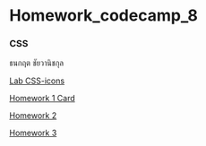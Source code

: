 # Homework_codecamp_8
### CSS
ธนกฤต ชัยวานิชกุล

[Lab CSS-icons](https://chichixyz.github.io/CSS/Lab_Icon/css-icons.html)

[Homework 1 Card](https://chichixyz.github.io/CSS/Homework_1/card.html)


[Homework 2](https://chichixyz.github.io/CSS/Homework_2/css-position.html)


[Homework 3](https://chichixyz.github.io/CSS/Homework_3/testbook.html)
